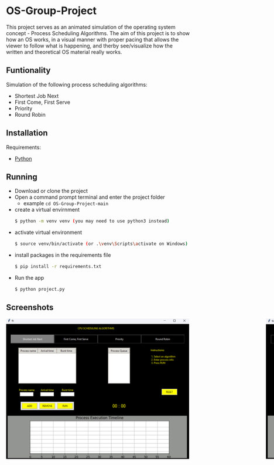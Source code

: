 # OS-Group-Project
This project serves as an animated simulation of the operating system concept - Process Scheduling Algorithms. The aim of this project is to show how an OS works, in a visual manner with proper pacing that allows the viewer to follow what is happening, and therby see/visualize how the written and theoretical OS material really works. 

## Funtionality
Simulation of the following process scheduling algorithms:
 - Shortest Job Next
 - First Come, First Serve
 - Priority
 - Round Robin
 
   
## Installation
Requirements:
 - [Python](https://www.python.org/downloads/)
 
   
## Running
  - Download or clone the project
  - Open a command prompt terminal and enter the project folder
    - example ```cd OS-Group-Project-main```
  - create a virtual envirnment 
    ```bash 
    $ python -m venv venv (you may need to use python3 instead)
    ```
  - activate virtual environment 
    ```bash 
    $ source venv/bin/activate (or .\venv\Scripts\activate on Windows)
    ```
  - install packages in the requirements file
    ```bash 
    $ pip install -r requirements.txt 
    ```
  - Run the app
    ```bash
    $ python project.py
    ```
    
      
## Screenshots
<div style="display:flex; flex-direction:row; gap:15em;">
<img src="/img/Screenshot3.png" width="500" height="auto">
<img src="/img/Screenshot2.png" width="500" height="auto">
<img src="/img/Screenshot1.png" width="500" height="auto">
</div>
